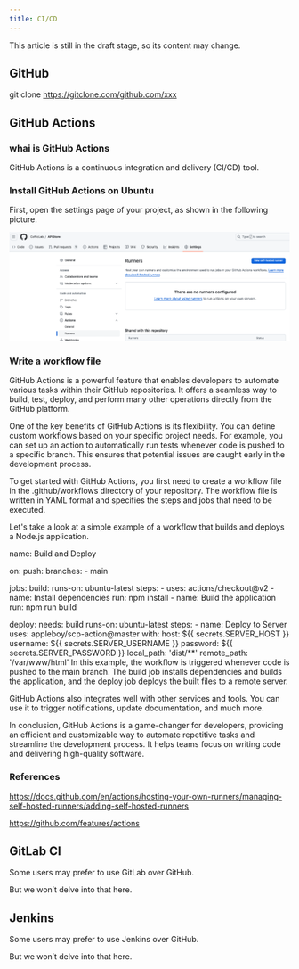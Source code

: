 ```yaml
---
title: CI/CD
---
```


This article is still in the draft stage, so its content may change.

## GitHub

git clone https://gitclone.com/github.com/xxx

## GitHub Actions

### whai is GitHub Actions

GitHub Actions is a continuous integration and delivery (CI/CD) tool.

### Install GitHub Actions on Ubuntu

First, open the settings page of your project, as shown in the following picture.

![](./images/16-CI_CD_1.png)

### Write a workflow file

GitHub Actions is a powerful feature that enables developers to automate various tasks within their GitHub repositories. It offers a seamless way to build, test, deploy, and perform many other operations directly from the GitHub platform.

One of the key benefits of GitHub Actions is its flexibility. You can define custom workflows based on your specific project needs. For example, you can set up an action to automatically run tests whenever code is pushed to a specific branch. This ensures that potential issues are caught early in the development process.

To get started with GitHub Actions, you first need to create a workflow file in the&nbsp;.github/workflows&nbsp;directory of your repository. The workflow file is written in YAML format and specifies the steps and jobs that need to be executed.

Let's take a look at a simple example of a workflow that builds and deploys a Node.js application.

name: Build and Deploy

on:
push:
branches: - main

jobs:
build:
runs-on: ubuntu-latest
steps: - uses: actions/checkout@v2 - name: Install dependencies
run: npm install - name: Build the application
run: npm run build

deploy:
needs: build
runs-on: ubuntu-latest
steps: - name: Deploy to Server
uses: appleboy/scp-action@master
with:
host: ${{ secrets.SERVER_HOST }}
username: ${{ secrets.SERVER_USERNAME }}
password: ${{ secrets.SERVER_PASSWORD }}
local_path: 'dist/\*\*'
remote_path: '/var/www/html'
In this example, the workflow is triggered whenever code is pushed to the&nbsp;main&nbsp;branch. The&nbsp;build&nbsp;job installs dependencies and builds the application, and the&nbsp;deploy&nbsp;job deploys the built files to a remote server.

GitHub Actions also integrates well with other services and tools. You can use it to trigger notifications, update documentation, and much more.

In conclusion, GitHub Actions is a game-changer for developers, providing an efficient and customizable way to automate repetitive tasks and streamline the development process. It helps teams focus on writing code and delivering high-quality software.

### References

https://docs.github.com/en/actions/hosting-your-own-runners/managing-self-hosted-runners/adding-self-hosted-runners

https://github.com/features/actions

## GitLab CI

Some users may prefer to use GitLab over GitHub.

But we won’t delve into that here.

## Jenkins

Some users may prefer to use Jenkins over GitHub.

But we won’t delve into that here.
